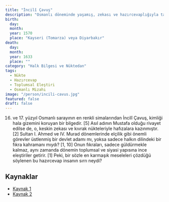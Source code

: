 ```yaml
---
title: "İncilî Çavuş"
description: "Osmanlı döneminde yaşamış, zekası ve hazırcevaplığıyla tanınan, fıkralarıyla günümüze ulaşan efsanevi halk bilgesi ve nüktedan."
birth:
  day: 
  month: 
  year: 1570
  place: "Kayseri (Tomarza) veya Diyarbakır"
death:
  day: 
  month: 
  year: 1633
  place: ""
category: "Halk Bilgesi ve Nüktedan"
tags:
  - Nükte
  - Hazırcevap
  - Toplumsal Eleştiri
  - Osmanlı Mizahı
image: "/person/incili-cavus.jpg"
featured: false
draft: false
---
```


16. ve 17. yüzyıl Osmanlı sarayının en renkli simalarından İncilî Çavuş, kimliği hala gizemini koruyan bir bilgedir. [5] Asıl adının Mustafa olduğu rivayet edilse de, o, keskin zekası ve kıvrak nükteleriyle hafızalara kazınmıştır. [2] Sultan I. Ahmed ve IV. Murad dönemlerinde elçilik gibi önemli görevler üstlenmiş bir devlet adamı mı, yoksa sadece halkın dilindeki bir fıkra kahramanı mıydı? [1, 10] Onun fıkraları, sadece güldürmekle kalmaz, aynı zamanda dönemin toplumsal ve siyasi yapısına ince eleştiriler getirir. [1] Peki, bir sözle en karmaşık meseleleri çözdüğü söylenen bu hazırcevap insanın sırrı neydi?

## Kaynaklar

- [Kaynak 1](https://www.fikriyat.com/galeri/tarih/osmanlinin-mizah-ustasi-incili-cavus)
- [Kaynak 2](https://islamansiklopedisi.org.tr/incili-cavus)